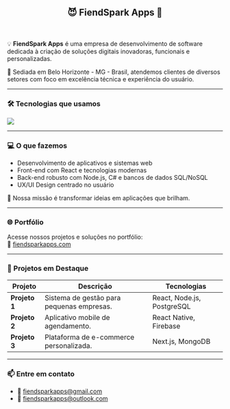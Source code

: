 ## <p align="center">😈 FiendSpark Apps 👿</p>

<br>

💡 **FiendSpark Apps** é uma empresa de desenvolvimento de software dedicada à criação de soluções digitais inovadoras, funcionais e personalizadas.

📍 Sediada em Belo Horizonte - MG - Brasil, atendemos clientes de diversos setores com foco em excelência técnica e experiência do usuário.

---

### 🛠️ Tecnologias que usamos

<p>
  <a href="https://skillicons.dev">
    <img src="https://skillicons.dev/icons?i=react,nextjs,vite,tailwind,nodejs,express,nestjs,postgres,mongodb,firebase" />
  </a>
</p>

---

### 💻 O que fazemos

- Desenvolvimento de aplicativos e sistemas web
- Front-end com React e tecnologias modernas
- Back-end robusto com Node.js, C# e bancos de dados SQL/NoSQL
- UX/UI Design centrado no usuário

🎯 Nossa missão é transformar ideias em aplicações que brilham.

---

### 🌐 Portfólio

Acesse nossos projetos e soluções no portfólio:  
🔗 [fiendsparkapps.com](https://fiendsparkapps.com)

---

### 🌟 Projetos em Destaque

| Projeto | Descrição | Tecnologias |
|--------|-----------|-------------|
| **Projeto 1** | Sistema de gestão para pequenas empresas. | React, Node.js, PostgreSQL |
| **Projeto 2** | Aplicativo mobile de agendamento. | React Native, Firebase |
| **Projeto 3** | Plataforma de e-commerce personalizada. | Next.js, MongoDB |

---

### 📫 Entre em contato

- 📧 fiendsparkapps@gmail.com  
- 📧 fiendsparkapps@outlook.com  
